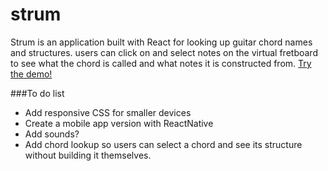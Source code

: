 # strum
Strum is an application built with React for looking up guitar chord names and structures. users can click on and select notes on the virtual fretboard to see what the chord is called and what notes it is constructed from.
[Try the demo!](https://itaden1.github.io/strum/)

###To do list
* Add responsive CSS for smaller devices
* Create a mobile app version with ReactNative
* Add sounds?
* Add chord lookup so users can select a chord and see its structure without building it themselves.

